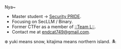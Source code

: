 <!--<p align="center">
<img src="https://raw.githubusercontent.com/Endcat/Endcat/master/banner.png" />
</p>-->
Nya~
- Master student -> [Security PRIDE](https://github.com/security-pride).
- Focusing on SecLLM / Binary.
- Former CTFer as a member of [::Team L::](https://l.xdsec.org/about.html).
- Contact me at [endcat749@gmail.com](mailto:endcat749@gmail.com).

❄️ yuki means snow, kitajima means northern island. 🏝️

